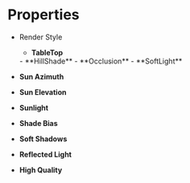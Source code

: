 

# Properties

- Render Style
  - **TableTop**  
  <desc>
  - **HillShade**  
  <desc>
  - **Occlusion**  
  <desc>
  - **SoftLight**  
  <desc>
- **Sun Azimuth**  
  
- **Sun Elevation**  
  
- **Sunlight**  
  
- **Shade Bias**  
  
- **Soft Shadows**  
  
- **Reflected Light**  
  
- **High Quality**  
  




